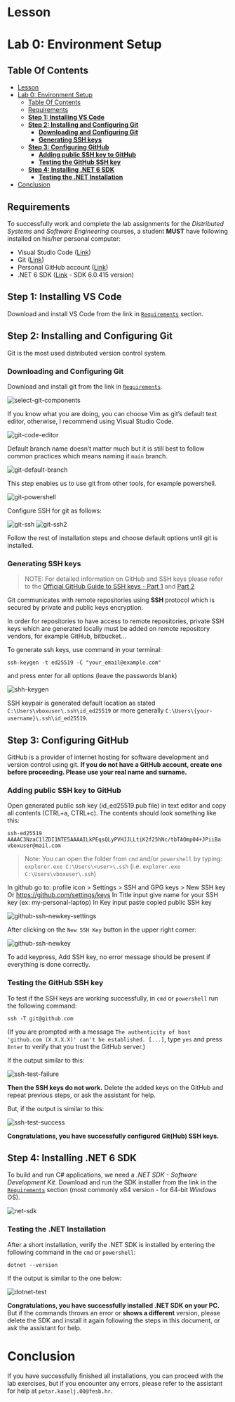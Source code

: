 # Lesson
# Lab 0: Environment Setup

## Table Of Contents

- [Lesson](#lesson)
- [Lab 0: Environment Setup](#lab-0-environment-setup)
  - [Table Of Contents](#table-of-contents)
  - [Requirements](#requirements)
  - [**Step 1: Installing VS Code**](#step-1-installing-vs-code)
  - [**Step 2: Installing and Configuring Git**](#step-2-installing-and-configuring-git)
    - [**Downloading and Configuring Git**](#downloading-and-configuring-git)
    - [**Generating SSH keys**](#generating-ssh-keys)
  - [**Step 3: Configuring GitHub**](#step-3-configuring-github)
    - [**Adding public SSH key to GitHub**](#adding-public-ssh-key-to-github)
    - [**Testing the GitHub SSH key**](#testing-the-github-ssh-key)
  - [**Step 4: Installing .NET 6 SDK**](#step-4-installing-net-6-sdk)
    - [**Testing the .NET Installation**](#testing-the-net-installation)
- [Conclusion](#conclusion)

## Requirements

To successfully work and complete the lab assignments for the *Distributed Systems* and *Software Engineering* courses, a student **MUST** have following installed on his/her personal computer:

- Visual Studio Code ([Link](https://code.visualstudio.com))
- Git ([Link](https://git-scm.com/downloads))
- Personal GitHub account ([Link](https://github.com/))
- .NET 6 SDK ([Link](https://dotnet.microsoft.com/en-us/download/dotnet/6.0) - SDK 6.0.415 version)

## **Step 1: Installing VS Code**

Download and install VS Code from the link in [`Requirements`](#requirements) section.

## **Step 2: Installing and Configuring Git**

Git is the most used distributed version control system.
  
### **Downloading and Configuring Git**

Download and install git from the link in [`Requirements`](#requirements).

![select-git-components](./git-select-components.png)

If you know what you are doing, you can choose Vim as git’s default text editor, otherwise, I recommend using Visual Studio Code.

![git-code-editor](./git-code-editor.png)

Default branch name doesn’t matter much but it is still best to follow common practices which means naming it `main` branch.

![git-default-branch](./git-default-branch-name.png)

This step enables us to use git from other tools, for example powershell.

![git-powershell](./git-powershell.png)

Configure SSH for git as follows:

![git-ssh](./git-ssh.png)
![git-ssh2](./git-ssh2.png)

Follow the rest of installation steps and choose default options until git is installed.

### **Generating SSH keys**

> NOTE: For detailed information on GitHub and SSH keys please refer to the [Official GitHub Guide to SSH keys - Part 1](https://docs.github.com/en/authentication/connecting-to-github-with-ssh/generating-a-new-ssh-key-and-adding-it-to-the-ssh-agent) and [Part 2](https://docs.github.com/en/authentication/connecting-to-github-with-ssh/adding-a-new-ssh-key-to-your-github-account)

Git communicates with remote repositories using **SSH** protocol which is secured by private and public keys encryption.

In order for repositories to have access to remote repositories, private SSH keys which are generated locally must be added on remote repository vendors, for example GitHub, bitbucket…

To generate ssh keys, use command in your terminal:

```shell
ssh-keygen -t ed25519 -C "your_email@example.com"
```

and press enter for all options (leave the passwords blank)

![shh-keygen](./ssh-keygen.png)

SSH keypair is generated default location as stated
`C:\Users\vboxuser\.ssh\id_ed25519` or more generally `C:\Users\{your-username}\.ssh\id_ed25519`.

## **Step 3: Configuring GitHub**

GitHub is a provider of internet hosting for software development and version control using git. **If you do not have a GitHub account, create one before proceeding. Please use your real name and surname.**

### **Adding public SSH key to GitHub**

Open generated public ssh key (id_ed25519.pub file) in text editor and copy all contents (CTRL+a, CTRL+c). The contents should look something like this:

```
ssh-ed25519 AAAAC3NzaC1lZDI1NTE5AAAAILkPEqsQLyPVHJJLLtiK2f25hNc/tbTAOmp04+JPiiBa vboxuser@mail.com
```

> Note: You can open the folder from `cmd` and/or `powershell` by typing: `explorer.exe C:\Users\<user>\.ssh` (i.e. `explorer.exe C:\Users\vboxuser\.ssh`)

In github go to: profile icon > Settings > SSH and GPG keys > New SSH key
Or <https://github.com/settings/keys>
In Title input give name for your SSH key (ex: my-personal-laptop)
In Key input paste copied public SSH key

![github-ssh-newkey-settings](./github-ssh-newkey-setting.PNG)

After clicking on the `New SSH Key` button in the upper right corner:

![github-ssh-newkey](./github-ssh-newkey.PNG)

To add keypress, Add SSH key, no error message should be present if everything is done correctly.


### **Testing the GitHub SSH key**

To test if the SSH keys are working successfully, in `cmd` or `powershell` run the following command:
```shell
ssh -T git@github.com
```

(If you are prompted with a message `The authenticity of host 'github.com (X.X.X.X)' can't be established. [...]`, type `yes` and press `Enter` to verify that you trust the GitHub server.)

If the output similar to this:

![ssh-test-failure](./ssh-test-failure.png)

**Then the SSH keys do not work.** Delete the added keys on the GitHub and repeat previous steps, or ask the assistant for help.

But, if the output is similar to this:

![ssh-test-success](./ssh-test-success.png)

**Congratulations, you have successfully configured Git(Hub) SSH keys.**

## **Step 4: Installing .NET 6 SDK**

To build and run C# applications, we need a *.NET SDK - Software Development Kit*. Download and run the SDK installer from the link in the [`Requirements`](#requirements) section (most commonly x64 version - for 64-bit *Windows* OS).

![net-sdk](./net-sdk.PNG)

### **Testing the .NET Installation**

After a short installation, verify the .NET SDK is installed by entering the following command in the `cmd` or `powershell`:

```shell
dotnet --version
```

If the output is similar to the one below:

![dotnet-test](./dotnet-test.PNG)

**Congratulations, you have successfully installed .NET SDK on your PC.** But if the commands throws an error or **shows a different** version, please delete the SDK and install it again following the steps in this document, or ask the assistant for help.

# Conclusion

If you have successfully finished all installations, you can proceed with the lab exercises, but if you encounter any errors, please refer to the assistant for help at `petar.kaselj.00@fesb.hr`.